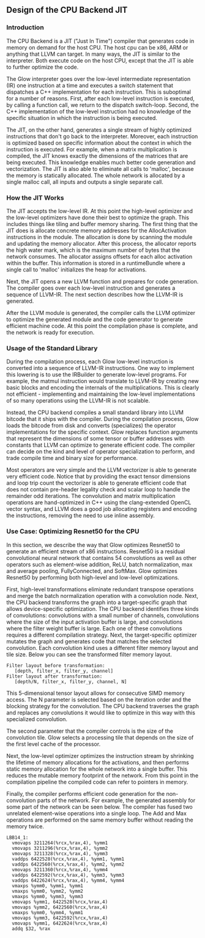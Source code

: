 ## Design of the CPU Backend JIT

### Introduction

The CPU Backend is a JIT ("Just In Time") compiler that generates code in memory
on demand for the host CPU. The host cpu can be x86, ARM or anything that LLVM
can target. In many ways, the JIT is similar to the interpreter. Both execute
code on the host CPU, except that the JIT is able to further optimize the code.

The Glow interpreter goes over the low-level intermediate representation (IR) one instruction at a time and
executes a switch statement that dispatches a C++ implementation for each
instruction. This is suboptimal for a number of reasons. First, after each
low-level instruction is executed, by calling a function call, we return to the
dispatch switch-loop. Second, the C++ implementation of the low-level
instruction had no knowledge of the specific situation in which the instruction
is being executed.

The JIT, on the other hand, generates a single stream of highly optimized
instructions that don't go back to the interpreter. Moreover, each instruction
is optimized based on specific information about the context in which the
instruction is executed. For example, when a matrix multiplication is compiled, the JIT knows
exactly the dimensions of the matrices that are being executed. This knowledge enables
much better code generation and vectorization. The JIT is also able to eliminate
all calls to 'malloc', because the memory is statically allocated. The whole
network is allocated by a single malloc call, all inputs and outputs a single separate call.

### How the JIT Works

The JIT accepts the low-level IR. At this point the high-level optimizer and the
low-level optimizers have done their best to optimize the graph. This includes things
like tiling and buffer memory sharing. The first thing that the JIT does is
allocate concrete memory addresses for the AllocActivation instructions in the
module. The allocation is done by scanning the module and updating the memory
allocator. After this process, the allocator reports the high water mark, which
is the maximum number of bytes that the network consumes. The allocator assigns
offsets for each alloc activation within the buffer. This information is stored
in a runtimeBundle where a single call to 'malloc' initializes the heap for activations.

Next, the JIT opens a new LLVM function and prepares for code generation. The
compiler goes over each low-level instruction and generates a sequence of
LLVM-IR. The next section describes how the LLVM-IR is generated.

After the LLVM module is generated, the compiler calls the LLVM optimizer to
optimize the generated module and the code generator to generate efficient
machine code. At this point the compilation phase is complete, and the network
is ready for execution.

### Usage of the Standard Library

During the compilation process, each Glow low-level instruction is converted into
a sequence of LLVM-IR instructions. One way to implement this lowering is to
use the IRBuilder to generate low-level programs. For example, the matmul
instruction would translate to LLVM-IR by creating new basic blocks and encoding
the internals of the multiplications. This is clearly not efficient - implementing and
maintaining the low-level implementations of so many operations using the
LLVM-IR is not scalable.

Instead, the CPU backend compiles a small standard library into LLVM bitcode
that it ships with the compiler. During the compilation process, Glow loads the
bitcode from disk and converts (specializes) the operator implementations for the specific
context. Glow replaces function arguments that represent the dimensions of some
tensor or buffer addresses with constants that LLVM can optimize to generate
efficient code. The compiler can decide on the kind and level of operator
specialization to perform, and trade compile time and binary size for
performance.

Most operators are very simple and the LLVM vectorizer is able to generate very
efficient code. Notice that by providing the exact tensor dimensions and loop
trip count the vectorizer is able to generate efficient code that does not
contain pre-header legality check and scalar loop to handle the remainder odd
iterations. The convolution and matrix multiplication operations are
hand-optimized in C++ using the clang-extended OpenCL vector syntax, and LLVM
does a good job allocating registers and encoding the instructions, removing the
need to use inline assembly.

### Use Case: Optimizing Resnet50 for the CPU

In this section, we describe the way that Glow optimizes Resnet50 to generate an
efficient stream of x86 instructions. Resnet50 is a residual convolutional
neural network that contains 54 convolutions as well as other operators such as
element-wise addition, ReLU, batch normalization, max and average pooling,
FullyConnected, and SoftMax. Glow optimizes Resnet50 by performing both
high-level and low-level optimizations.

First, high-level transformations eliminate redundant transpose operations and
merge the batch normalization operation with a convolution node. Next, the CPU
backend transforms the graph into a target-specific graph that allows
device-specific optimization. The CPU backend identifies three kinds of
convolutions: convolutions with a small number of channels, convolutions where
the size of the input activation buffer is large, and convolutions where the
filter weight buffer is large. Each one of these convolutions requires a
different compilation strategy.  Next, the target-specific optimizer mutates the
graph and generates code that matches the selected convolution. Each convolution
kind uses a different filter memory layout and tile size. Below you can see the
transformed filter memory layout.

```
Filter layout before transformation:
   [depth, filter_x, filter_y, channel]
Filter layout after transformation:
   [depth/N, filter_x, filter_y, channel, N]
```

This 5-dimensional tensor layout allows for consecutive SIMD memory access. The
N parameter is selected based on the iteration order and the blocking strategy
for the convolution. The CPU backend traverses the graph and replaces any
convolutions it would like to optimize in this way with this specialized
convolution.

The second parameter that the compiler controls is the size of the convolution
tile. Glow selects a processing tile that depends on the size of the first level
cache of the processor.

Next, the low-level optimizer optimizes the instruction stream by shrinking the
lifetime of memory allocations for the activations, and then performs static
memory allocation for the whole network into a single buffer. This reduces the
mutable memory footprint of the network. From this point in the compilation
pipeline the compiled code can refer to pointers in memory.

Finally, the compiler performs efficient code generation for the non-convolution
parts of the network. For example, the generated assembly for some part of
the network can be seen below. The compiler has fused two unrelated element-wise
operations into a single loop. The Add and Max operations are performed on the
same memory buffer without reading the memory twice.

```
LBB14_1:
  vmovaps 3211264(%rcx,%rax,4), %ymm1
  vmovaps 3211296(%rcx,%rax,4), %ymm2
  vmovaps 3211328(%rcx,%rax,4), %ymm3
  vaddps 6422528(%rcx,%rax,4), %ymm1, %ymm1
  vaddps 6422560(%rcx,%rax,4), %ymm2, %ymm2
  vmovaps 3211360(%rcx,%rax,4), %ymm4
  vaddps 6422592(%rcx,%rax,4), %ymm3, %ymm3
  vaddps 6422624(%rcx,%rax,4), %ymm4, %ymm4
  vmaxps %ymm0, %ymm1, %ymm1
  vmaxps %ymm0, %ymm2, %ymm2
  vmaxps %ymm0, %ymm3, %ymm3
  vmovaps %ymm1, 6422528(%rcx,%rax,4)
  vmovaps %ymm2, 6422560(%rcx,%rax,4)
  vmaxps %ymm0, %ymm4, %ymm1
  vmovaps %ymm3, 6422592(%rcx,%rax,4)
  vmovaps %ymm1, 6422624(%rcx,%rax,4)
  addq $32, %rax
```
